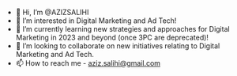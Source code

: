- 👋 Hi, I’m @AZIZSALIHI
- 👀 I’m interested in Digital Marketing and Ad Tech!
- 🌱 I’m currently learning new strategies and approaches for Digital Marketing in 2023 and beyond (once 3PC are deprecated)! 
- 💞️ I’m looking to collaborate on new initiatives relating to Digital Marketing and Ad Tech.
- 📫 How to reach me - aziz.salihi@gmail.com

<!---
AZIZSALIHI/AZIZSALIHI is a ✨ special ✨ repository because its `README.md` (this file) appears on your GitHub profile.
You can click the Preview link to take a look at your changes.
--->
